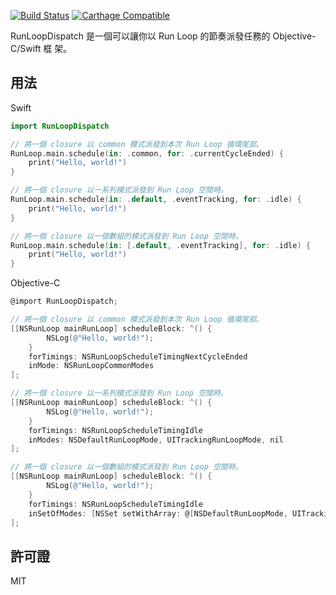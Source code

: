 [![Build Status](https://travis-ci.com/WeZZard/Log.svg?branch=master)](https://travis-ci.com/WeZZard/RunLoopDispatch)
[![Carthage Compatible](https://img.shields.io/badge/Carthage-compatible-4BC51D.svg?style=flat)](https://github.com/Carthage/Carthage)

RunLoopDispatch 是一個可以讓你以 Run Loop 的節奏派發任務的 Objective-C/Swift 框
架。

## 用法

Swift

```swift
import RunLoopDispatch

// 將一個 closure 以 common 模式派發到本次 Run Loop 循環尾部。
RunLoop.main.schedule(in: .common, for: .currentCycleEnded) {
    print("Hello, world!")
}

// 將一個 closure 以一系列模式派發到 Run Loop 空閒時。
RunLoop.main.schedule(in: .default, .eventTracking, for: .idle) {
    print("Hello, world!")
}

// 將一個 closure 以一個數組的模式派發到 Run Loop 空閒時。
RunLoop.main.schedule(in: [.default, .eventTracking], for: .idle) {
    print("Hello, world!")
}
```

Objective-C

```objectivec
@import RunLoopDispatch;

// 將一個 closure 以 common 模式派發到本次 Run Loop 循環尾部。
[[NSRunLoop mainRunLoop] scheduleBlock: ^() {
        NSLog(@"Hello, world!");
    }
    forTimings: NSRunLoopScheduleTimingNextCycleEnded
    inMode: NSRunLoopCommonModes
];

// 將一個 closure 以一系列模式派發到 Run Loop 空閒時。
[[NSRunLoop mainRunLoop] scheduleBlock: ^() {
        NSLog(@"Hello, world!");
    }
    forTimings: NSRunLoopScheduleTimingIdle
    inModes: NSDefaultRunLoopMode, UITrackingRunLoopMode, nil
];

// 將一個 closure 以一個數組的模式派發到 Run Loop 空閒時。
[[NSRunLoop mainRunLoop] scheduleBlock: ^() {
        NSLog(@"Hello, world!");
    }
    forTimings: NSRunLoopScheduleTimingIdle
    inSetOfModes: [NSSet setWithArray: @[NSDefaultRunLoopMode, UITrackingRunLoopMode]]
];
```

## 許可證

MIT

